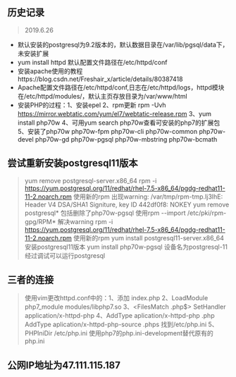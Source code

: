 ## 历史记录
>2019.6.26
- 默认安装的postgresql为9.2版本的，默认数据目录在/var/lib/pgsql/data下，未安装扩展
- yum install httpd 默认配置文件路径在/etc/httpd/conf
- 安装apache使用的教程https://blog.csdn.net/Freshair_x/article/details/80387418
- Apache配置文件路径在/etc/httpd/conf,日志在/etc/httpd/logs，httpd模块在/etc/httpd/modules/，默认主页存放目录为/var/www/html
- 安装PHP的过程：1、安装epel
                2、rpm更新 rpm -Uvh https://mirror.webtatic.com/yum/el7/webtatic-release.rpm
                3、yum install php70w
                4、可用yum search php70w查看可安装的php7的扩展包
                5、安装了php70w php70w-fpm php70w-cli php70w-common php70w-devel php70w-gd php70w-pgsql php70w-mbstring php70w-bcmath
                  
## 尝试重新安装postgresql11版本
>   yum remove postgresql-server.x86_64
>   rpm -i https://yum.postgresql.org/11/redhat/rhel-7.5-x86_64/pgdg-redhat11-11-2.noarch.rpm 使用新的rpm
>   出现warning: /var/tmp/rpm-tmp.Ij3IhE: Header V4 DSA/SHA1 Signiture, key ID 442df0f8: NOKEY
>   yum remove postgresql* 包括删除了php70w-pgsql
>   使用rpm --import /etc/pki/rpm-gpg/RPM* 解决warning
>   rpm -i https://yum.postgresql.org/11/redhat/rhel-7.5-x86_64/pgdg-redhat11-11-2.noarch.rpm 使用新的rpm
>   yum install postgresql11-server.x86_64 安装postgresql11版本
>   yum install php70w-pgsql
>   设备名为postgresql-11
>   经过调试可以运行postgresql

## 三者的连接

>   使用vim更改httpd.conf中的：1、添加 index.php
                              2、LoadModule php7_module modules/libphp7.so
                              3、<FilesMatch \.php$>
                                   SetHandler application/x-httpd-php
                                 </FilesMatch>
                              4、AddType aplication/x-httpd-php .php
                                 AddType aplication/x-httpd-php-source .phps
>   找到/etc/php.ini          5、PHPIniDir /etc/php.ini
>   使用php7的php.ini-development替代原有的php.ini
>   

##  公网IP地址为47.111.115.187
